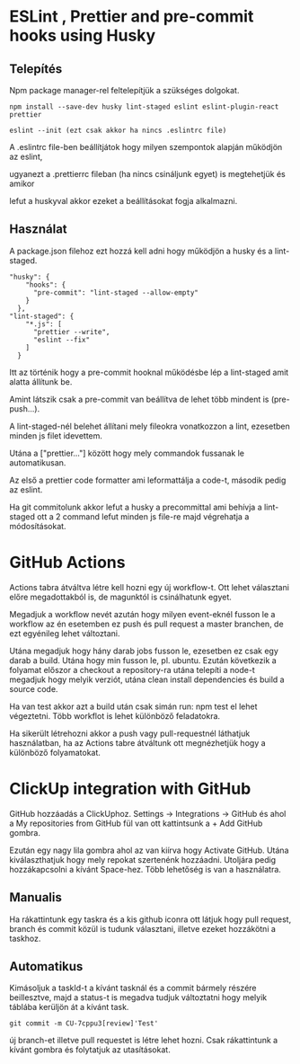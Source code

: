 # ESLint , Prettier and pre-commit hooks using Husky

## Telepítés

Npm package manager-rel feltelepítjük a szükséges dolgokat.

```npm
npm install --save-dev husky lint-staged eslint eslint-plugin-react prettier 

eslint --init (ezt csak akkor ha nincs .eslintrc file)
```

A .eslintrc file-ben beállítjátok hogy milyen szempontok alapján működjön az eslint,

ugyanezt a .prettierrc fileban (ha nincs csináljunk egyet) is megtehetjük és amikor

lefut a huskyval akkor ezeket a beállításokat fogja alkalmazni.

## Használat

A package.json filehoz ezt hozzá kell adni hogy működjön a husky és a lint-staged. 

```
"husky": {
    "hooks": {
      "pre-commit": "lint-staged --allow-empty"
    }
  },
"lint-staged": {
    "*.js": [
      "prettier --write",
      "eslint --fix"
    ]
  }
```

Itt az történik hogy a pre-commit hooknal működésbe lép a lint-staged amit alatta állítunk be.

Amint látszik csak a pre-commit van beállítva de lehet több mindent is (pre-push...).

A lint-staged-nél belehet állítani mely fileokra vonatkozzon a lint, ezesetben minden js filet idevettem. 

Utána a ["prettier..."] között hogy mely commandok fussanak le automatikusan. 

Az első a prettier code formatter ami leformattálja a code-t, második pedig az eslint. 

Ha git commitolunk akkor lefut a husky a precommittal ami behívja a lint-staged ott a 2 command lefut minden js file-re majd végrehatja a módosításokat.

# GitHub Actions

Actions tabra átváltva létre kell hozni egy új workflow-t. Ott lehet választani előre megadottakból is, de magunktól is csinálhatunk egyet.

Megadjuk a workflow nevét azután hogy milyen event-eknél fusson le a workflow az én esetemben ez push és pull request a master branchen, de ezt egyénileg lehet változtani.

Utána megadjuk hogy hány darab jobs fusson le, ezesetben ez csak egy darab a build. Utána hogy min fusson le, pl. ubuntu. Ezután következik a folyamat előszor a checkout a repository-ra utána telepíti a node-t megadjuk hogy melyik verziót, utána clean install dependencies és build a source code. 

Ha van test akkor azt a build után csak simán run: npm test el lehet végeztetni. Több workflot is lehet különböző feladatokra.

Ha sikerült létrehozni akkor a push vagy pull-requestnél láthatjuk használatban, ha az Actions tabre átváltunk ott megnézhetjük hogy a különböző folyamatokat. 



# ClickUp integration with GitHub

GitHub hozzáadás a ClickUphoz. Settings -> Integrations -> GitHub és ahol a My repositories from GitHub fül van ott kattintsunk a + Add GitHub gombra.

Ezután egy nagy lila gombra ahol az van kiírva hogy Activate GitHub. Utána kiválaszthatjuk hogy mely repokat szertenénk hozzáadni. Utoljára pedig
hozzákapcsolni a kívánt Space-hez. Több lehetőség is van a használatra. 

## Manualis

Ha rákattintunk egy taskra és a kis github iconra ott látjuk hogy pull request, branch és commit közül is tudunk választani, illetve ezeket hozzákötni a taskhoz.

## Automatikus

Kimásoljuk a taskId-t a kívánt tasknál és a commit bármely részére beillesztve, majd a status-t is megadva tudjuk változtatni hogy melyik táblába kerüljön át a kívánt task. 

```
git commit -m CU-7cppu3[review]'Test'
```

új branch-et illetve pull requestet is létre lehet hozni. Csak rákattintunk a kívánt gombra és folytatjuk az utasításokat.
